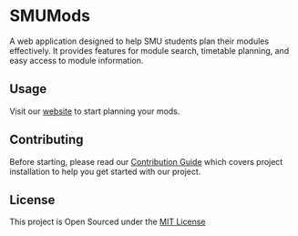 # SMUMods

A web application designed to help SMU students plan their modules effectively. It provides features for module search, timetable planning, and easy access to module information.

## Usage

Visit our [website](https://www.smumods.sg/) to start planning your mods.

## Contributing

Before starting, please read our [Contribution Guide](/docs/CONTRIBUTING.md) which covers project installation to help you get started with our project.

## License

This project is Open Sourced under the [MIT License](/LICENSE.md)

